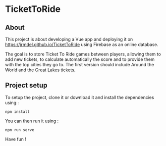 # TicketToRide

## About

This project is about developing a Vue app and deploying it on https://jrmdel.github.io/TicketToRide using Firebase as an online database.

The goal is to store Ticket To Ride games between players, allowing them to add new tickets, to calculate automatically the score and to provide them with the top cities they go to. The first version should include Around the World and the Great Lakes tickets.

## Project setup

To setup the project, clone it or download it and install the dependencies using :

```
npm install
```

You can then run it using :

```
npm run serve
```

Have fun !